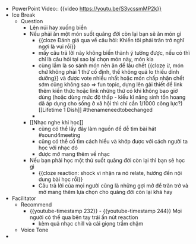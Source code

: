 - PowerPoint
  Video:: {{video https://youtu.be/S3vcssmMP2k}}
- Ice Break
	- Question
		- Lên núi hay xuống biển
		- Nếu phải ăn một món suốt quãng đời còn lại bạn sẽ ăn món gì
			- {{cloze Đánh giá qua về câu hỏi: Khiến tôi phải trăn trở nghĩ ngợi là vui rồi}}
			- mấy câu trả lời này không biến thành ý tưởng được, nếu có thì chỉ là câu hỏi tại sao lại chọn món này, món kia
			- cùng lắm là so sánh món nên ăn để lâu chết {{cloze ừ, món chứ không phải 1 thứ cố định, thế không quá lo thiếu dinh dưỡng}} và được vote nhiều nhất hoặc món chấp nhận chết sớm cũng không sao => fun topic, dựng lên gải thiết để link thêm kiến thức hoặc link những thứ có khi không bao giờ dùng (hoặc dùng mức độ thấp - kiểu kĩ năng sinh tồn hoang dã áp dụng cho sống ở xã hội thì chỉ cần 1/1000 công lực?) [[Lifetime 1 Dish]] #thenameneedtobechanged
			-
		- [[Nhạc nghe khi học]]
			- cũng có thể lấy đây làm nguồn để dễ tìm bài hát #sound4meeting
			- cũng có thể cố tìm cách hiểu và khớp được với cách người ta học với nhạc đó
			- được mở mang thêm về nhạc
		- Nếu bạn phải học một thứ suốt quãng đời còn lại thì bạn sẽ học gì
			- {{cloze reaction: shock vì nhận ra nó relate, hướng đến nội dung bài học rồi}}
			- Câu trả lời của mọi người cũng là những gợi mở để trăn trở và mở mang thêm lựa chọn cho quãng đời còn lại khá hay
- Facilitator
	- Recommend
		- {{youtube-timestamp 232}} - {{youtube-timestamp 244}} Mọi người có thể qua bên tay trái ấn nút reaction
			- kèm quả nhạc chill và cái giọng trầm chậm
	- Voice Tone
-